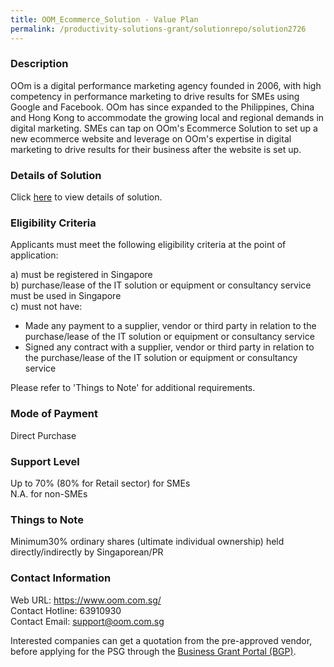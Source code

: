 ```yaml
---
title: OOM_Ecommerce_Solution - Value Plan
permalink: /productivity-solutions-grant/solutionrepo/solution2726
---
```


### Description

OOm is a digital performance marketing agency founded in 2006, with high competency in performance marketing to drive results for SMEs using Google and Facebook. OOm has since expanded to the Philippines, China and Hong Kong to accommodate the growing local and regional demands in digital marketing. SMEs can tap on OOm's Ecommerce Solution to set up a new ecommerce website and leverage on OOm's expertise in digital marketing to drive results for their business after the website is set up.

### Details of Solution

Click <a href='https://www.gobusiness.gov.sg/images/psg/OOM_Ecommerce_20200761_Desensitised_Annex_3.pdf' target='_blank' rel='noopener'>here</a> to view details of solution.

### Eligibility Criteria

Applicants must meet the following eligibility criteria at the point of application:

a) must be registered in Singapore <br>
b) purchase/lease of the IT solution or equipment or consultancy service must be used in Singapore <br>
c) must not have:
- Made any payment to a supplier, vendor or third party in relation to the purchase/lease of the IT solution or equipment or consultancy service
- Signed any contract with a supplier, vendor or third party in relation to the purchase/lease of the IT solution or equipment or consultancy service

Please refer to 'Things to Note' for additional requirements.

### Mode of Payment
Direct Purchase

### Support Level
Up to 70% (80% for Retail sector)  for SMEs <br>
N.A. for non-SMEs

### Things to Note
 Minimum30% ordinary shares (ultimate individual ownership) held directly/indirectly by Singaporean/PR

### Contact Information
Web URL: https://www.oom.com.sg/ <br>Contact Hotline: 63910930 <br>Contact Email: support@oom.com.sg <br>

Interested companies can get a quotation from the pre-approved vendor, before applying for the PSG through the <a target='_blank' rel='noopener' href='https://www.businessgrants.gov.sg/'>Business Grant Portal (BGP)</a>.
